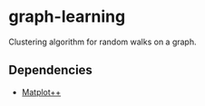 # graph-learning
Clustering algorithm for random walks on a graph. 


## Dependencies

- [Matplot++](https://github.com/alandefreitas/matplotplusplus)
